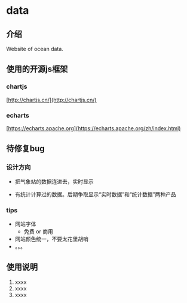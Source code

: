 # data

## 介绍
Website of ocean data.

## 使用的开源js框架
### chartjs
[http://chartjs.cn/](http://chartjs.cn/)

### echarts
[https://echarts.apache.org](https://echarts.apache.org/zh/index.html)
## 待修复bug

### 设计方向

- 把气象站的数据连进去，实时显示

- 有统计计算过的数据。后期争取显示“实时数据”和“统计数据”两种产品

### tips
- 网站字体
	* 免费 or 商用
- 网站颜色统一，不要太花里胡哨
- 。。。


## 使用说明

1.  xxxx
2.  xxxx
3.  xxxx
